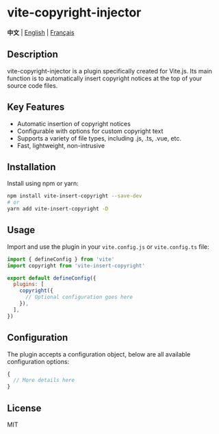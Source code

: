 # vite-copyright-injector
**中文** | [English](./README.md) | [Français](./README.fr_FR.md)

## Description

vite-copyright-injector is a plugin specifically created for Vite.js. Its main function is to automatically insert copyright notices at the top of your source code files.

## Key Features

- Automatic insertion of copyright notices
- Configurable with options for custom copyright text
- Supports a variety of file types, including .js, .ts, .vue, etc.
- Fast, lightweight, non-intrusive

## Installation

Install using npm or yarn:

```bash
npm install vite-insert-copyright --save-dev
# or
yarn add vite-insert-copyright -D
```

## Usage

Import and use the plugin in your `vite.config.js` or `vite.config.ts` file:

```javascript
import { defineConfig } from 'vite'
import copyright from 'vite-insert-copyright'

export default defineConfig({
  plugins: [
    copyright({
      // Optional configuration goes here
    }),
  ],
})
```

## Configuration

The plugin accepts a configuration object, below are all available configuration options:

```javascript
{
  // More details here
}
```

## License

MIT
